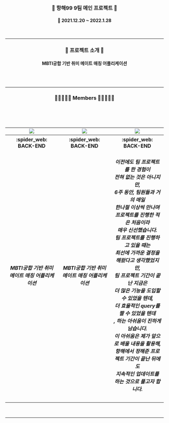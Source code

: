 <h3 align="center"><b>📰 항해99 9팀 메인 프로젝트 📰</b></h3>
	
<h4 align="center">📆 2021.12.20 ~ 2022.1.28</h4>
<br>

---

<h3 align="center"><b>🎫 프로젝트 소개 🎫</b></h3>
<h4 align="center"> MBTI궁합 기반 취미 메이트 매칭 어플리케이션 </h4>
<br><br>

---

<h3 align="center"><b>👨🏻‍🤝‍👨🏻 Members 👨🏻‍🤝‍👨🏻</b></h3>
<br>
<table align="center">
    <tr>
        <td align="center">
        <a href=""><img src="https://img.shields.io/badge/김종욱-000AFF?style=뱃지모양&logo=로고&logoColor=white"/></a>
        </td>
        <td align="center">
        <a href=""><img src="https://img.shields.io/badge/김영철-2DDC88?style=뱃지모양&logo=로고&logoColor=black"/></a>
        </td>
        <td align="center">
        <a href=""><img src="https://img.shields.io/badge/성해인-D77EE9?style=뱃지모양&logo=로고&logoColor=white"/></a>
        </td>
    </tr>
    <tr>
        <th width="25%" align="center">:spider_web: BACK-END
        </th>
        <th width="25%" align="center">:spider_web: BACK-END
        </th>
        <th width="25%" align="center">:spider_web: BACK-END 
        </th>
    </tr>
    <tr>
        <td width="33%" align="center">
        <h5 align="center"> MBTI궁합 기반 취미 메이트 매칭 어플리케이션 </h5>
        </td>
	    <br>
        <td width="33%" align="center">
        <h5 align="center"> MBTI궁합 기반 취미 메이트 매칭 어플리케이션 </h5>
        </td>
	    <br>
        <td width="33%" align="center">
        <h5> 이전에도 팀 프로젝트를 한 경험이<br>전혀 없는 것은 아니지만,<br>
6주 동안, 팀원들과 거의 매일<br>한나절 이상씩 만나며<br>프로젝트를 진행한 적은 처음이라<br>매우 신선했습니다.<br>
팀 프로젝트를 진행하고 있을 때는<br>최선에 가까운 결정을 해왔다고 생각했었지만,<br>
팀 프로젝트 기간이 끝난 지금은<br>더 많은 기능을 도입할 수 있었을 텐데,<br>더 효율적인 query를 짤 수 있었을 텐데<br>, 하는 아쉬움이 진하게 남습니다. <br>
이 아쉬움은 제가 앞으로 배울 내용을 활용해,<br>항해에서 정해준 프로젝트 기간이 끝난 뒤에도<br>지속적인 업데이트를 하는 것으로 풀고자 합니다. </h5>
        </td>
    </tr>
</table>
<br>

---
